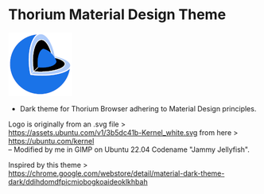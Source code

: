 # Thorium Material Design Theme

<img src="https://github.com/Alex313031/Thorium-Theme/blob/main/src/icons/icon_128.png">

 - Dark theme for Thorium Browser adhering to Material Design principles.

Logo is originally from an .svg file > https://assets.ubuntu.com/v1/3b5dc41b-Kernel_white.svg from here > https://ubuntu.com/kernel \
 &ndash; Modified by me in GIMP on Ubuntu 22.04 Codename "Jammy Jellyfish".

Inspired by this theme > https://chrome.google.com/webstore/detail/material-dark-theme-dark/ddihdomdfpicmiobogkoaideoklkhbah
